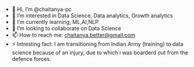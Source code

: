 - 👋 Hi, I’m @chaitanya-pc
- 👀 I’m interested in Data Science, Data analytics, Growth analytics
- 🌱 I’m currently learning, ML,AI,NLP
- 💞️ I’m looking to collaborate on Data Science
- 📫 How to reach me: chaitanya.better@gmail.com
- ⚡ Intresting fact:  I am transitioning from Indian Army (training) to data science because of an injury, due to which i was boarderd out from the defence forces.

<!---
chaitanya-pc/chaitanya-pc is a ✨ special ✨ repository because its `README.md` (this file) appears on your GitHub profile.
You can click the Preview link to take a look at your changes.
--->
